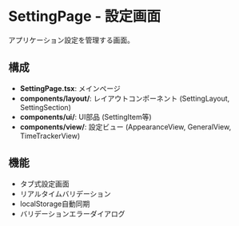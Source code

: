 ﻿# SettingPage - 設定画面

アプリケーション設定を管理する画面。

## 構成

- **SettingPage.tsx**: メインページ
- **components/layout/**: レイアウトコンポーネント (SettingLayout, SettingSection)
- **components/ui/**: UI部品 (SettingItem等)
- **components/view/**: 設定ビュー (AppearanceView, GeneralView, TimeTrackerView)

## 機能

- タブ式設定画面
- リアルタイムバリデーション
- localStorage自動同期
- バリデーションエラーダイアログ
